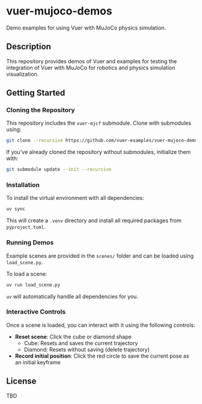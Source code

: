 # vuer-mujoco-demos

Demo examples for using Vuer with MuJoCo physics simulation.

## Description

This repository provides demos of Vuer and examples for testing the integration of Vuer with MuJoCo for robotics and physics simulation visualization.

## Getting Started

### Cloning the Repository

This repository includes the `vuer-mjcf` submodule. Clone with submodules using:
```bash
git clone --recursive https://github.com/vuer-examples/vuer-mujoco-demos.git
```

If you've already cloned the repository without submodules, initialize them with:
```bash
git submodule update --init --recursive
```

### Installation

To install the virtual environment with all dependencies:
```bash
uv sync
```

This will create a `.venv` directory and install all required packages from `pyproject.toml`.

### Running Demos

Example scenes are provided in the `scenes/` folder and can be loaded using `load_scene.py`.

To load a scene:
```bash
uv run load_scene.py
```

`uv` will automatically handle all dependencies for you.

### Interactive Controls

Once a scene is loaded, you can interact with it using the following controls:

- **Reset scene**: Click the cube or diamond shape
  - Cube: Resets and saves the current trajectory
  - Diamond: Resets without saving (delete trajectory)
- **Record initial position**: Click the red circle to save the current pose as an initial keyframe

## License

TBD


